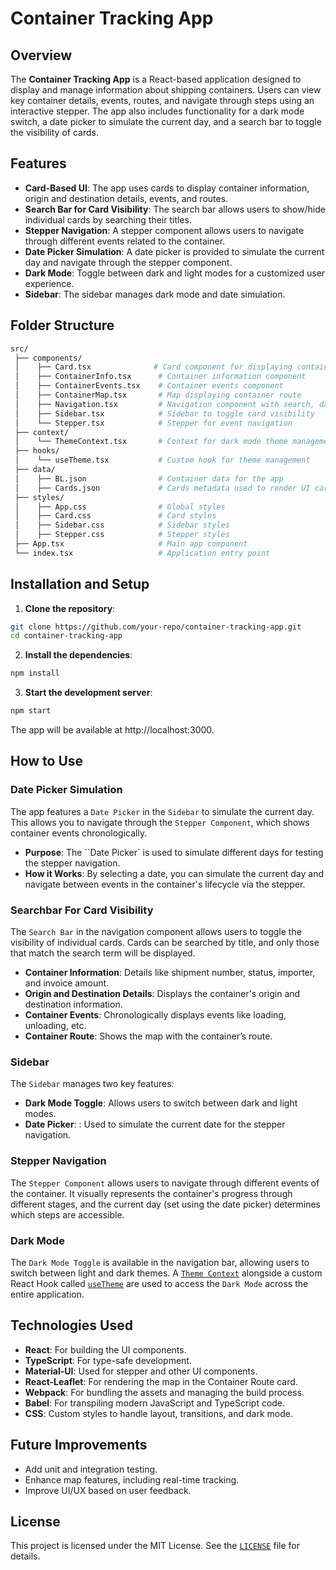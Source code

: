 # Container Tracking App

## Overview

The **Container Tracking App** is a React-based application designed to display and manage information about shipping containers. Users can view key container details, events, routes, and navigate through steps using an interactive stepper. The app also includes functionality for a dark mode switch, a date picker to simulate the current day, and a search bar to toggle the visibility of cards.

## Features

- **Card-Based UI**: The app uses cards to display container information, origin and destination details, events, and routes.
- **Search Bar for Card Visibility**: The search bar allows users to show/hide individual cards by searching their titles.
- **Stepper Navigation**: A stepper component allows users to navigate through different events related to the container.
- **Date Picker Simulation**: A date picker is provided to simulate the current day and navigate through the stepper component.
- **Dark Mode**: Toggle between dark and light modes for a customized user experience.
- **Sidebar**: The sidebar manages dark mode and date simulation.

## Folder Structure

```bash
src/
 ├── components/
 │    ├── Card.tsx              # Card component for displaying container information
 │    ├── ContainerInfo.tsx      # Container information component
 │    ├── ContainerEvents.tsx    # Container events component
 │    ├── ContainerMap.tsx       # Map displaying container route
 │    ├── Navigation.tsx         # Navigation component with search, dark mode, and date picker
 │    ├── Sidebar.tsx            # Sidebar to toggle card visibility
 │    └── Stepper.tsx            # Stepper for event navigation
 ├── context/
 │    └── ThemeContext.tsx       # Context for dark mode theme management
 ├── hooks/
 │    └── useTheme.tsx           # Custom hook for theme management
 ├── data/
 │    ├── BL.json                # Container data for the app
 │    ├── Cards.json             # Cards metadata used to render UI cards
 ├── styles/
 │    ├── App.css                # Global styles
 │    ├── Card.css               # Card styles
 │    ├── Sidebar.css            # Sidebar styles
 │    ├── Stepper.css            # Stepper styles
 ├── App.tsx                     # Main app component
 └── index.tsx                   # Application entry point
```

## Installation and Setup

1. **Clone the repository**:
```bash
git clone https://github.com/your-repo/container-tracking-app.git
cd container-tracking-app
```

2. **Install the dependencies**:

```bash
npm install
```

3. **Start the development server**:

```bash
npm start
```

The app will be available at http://localhost:3000.

## How to Use

### Date Picker Simulation

The app features a `Date Picker` in the `Sidebar` to simulate the current day. This allows you to navigate through the `Stepper Component`, which shows container events chronologically.

- **Purpose**: The ``Date Picker` is used to simulate different days for testing the stepper navigation.
- **How it Works**: By selecting a date, you can simulate the current day and navigate between events in the container's lifecycle via the stepper.

### Searchbar For Card Visibility

The `Search Bar` in the navigation component allows users to toggle the visibility of individual cards. Cards can be searched by title, and only those that match the search term will be displayed.

- **Container Information**: Details like shipment number, status, importer, and invoice amount.
- **Origin and Destination Details**: Displays the container's origin and destination information.
- **Container Events**: Chronologically displays events like loading, unloading, etc.
- **Container Route**: Shows the map with the container’s route.

### Sidebar

The `Sidebar` manages two key features:

- **Dark Mode Toggle**: Allows users to switch between dark and light modes.
- **Date Picker**: : Used to simulate the current date for the stepper navigation.

### Stepper Navigation

The `Stepper Component` allows users to navigate through different events of the container. It visually represents the container's progress through different stages, and the current day (set using the date picker) determines which steps are accessible.

### Dark Mode

The `Dark Mode Toggle` is available in the navigation bar, allowing users to switch between light and dark themes. A [`Theme Context`](./src/context/ThemeContext.tsx) alongside a custom React Hook called [`useTheme`](./src/hooks/useTheme.tsx) are used to access the `Dark Mode` across the entire application.

## Technologies Used

- **React**: For building the UI components.
- **TypeScript**: For type-safe development.
- **Material-UI**: Used for stepper and other UI components.
- **React-Leaflet**: For rendering the map in the Container Route card.
- **Webpack**: For bundling the assets and managing the build process.
- **Babel**: For transpiling modern JavaScript and TypeScript code.
- **CSS**: Custom styles to handle layout, transitions, and dark mode.

## Future Improvements

- Add unit and integration testing.
- Enhance map features, including real-time tracking.
- Improve UI/UX based on user feedback.

## License

This project is licensed under the MIT License. See the [`LICENSE`](./LICENSE) file for details.
